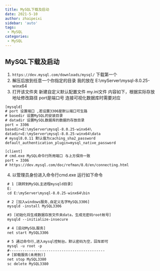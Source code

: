 ```yaml
---
title: MySQL下载及启动
date: 2021-5-10
author: zhaipeixi
sidebar: 'auto'
tags:
 - MySQL
categories:
 - MySQL
---
```

## MySQL下载及启动
 1. `https://dev.mysql.com/downloads/mysql/` 下载第一个
 2. 解压后放到任意一个你指定的目录  我的放在 E:\myServer\mysql-8.0.25-winx64
 3. 打开该文件夹  新建自定义默认配置文件 my.ini文件 内容如下，根据实际存放地址修改路径  port是端口号 连接可视化数据库时需要对应
```txt
[mysqld] 
# port 设置端口 ,若设置3306是默认端口可生路
# basedir 设置MySQL的安装目录  
# datadir 设置MySQL数据库的数据的存放目录
port = 3306
basedir=E:\myServer\mysql-8.0.25-winx64\
datadir=E:\myServer\mysql-8.0.25-winx64\data
# mysql8.0.11 默认值为caching_sha2_password
default_authentication_plugin=mysql_native_password

[client]
# cmd.exe MySQL命令行所用端口 与上方保持一致
port = 3306
# https://dev.mysql.com/doc/refman/8.0/en/connecting.html
```
  4. 以管理员身份进入命令行cmd.exe  运行如下命令
   ```txt
    # 1 [跳转到MySQL主进程mysqld目录]
    E:
    cd E:\myServer\mysql-8.0.25-winx64\bin

    # 2 [加入windows服务,自定义名字MySQL3306]
    mysqld -install MySQL3306

    #3 [初始化将生成数据存放文件夹data，生成无密码root帐号]
    mysqld --initialize-insecure

    # 4 [启动MySQL服务]
    net start MySQL3306

    # 5 通过命令行,进入mysql控制台。默认密码为空，回车即可
    mysql -u root -p
    #--------------------------------------------
    # [卸载服务(未用到)]
    net stop MySQL3380
    sc delete MySQL3380
   ```  

